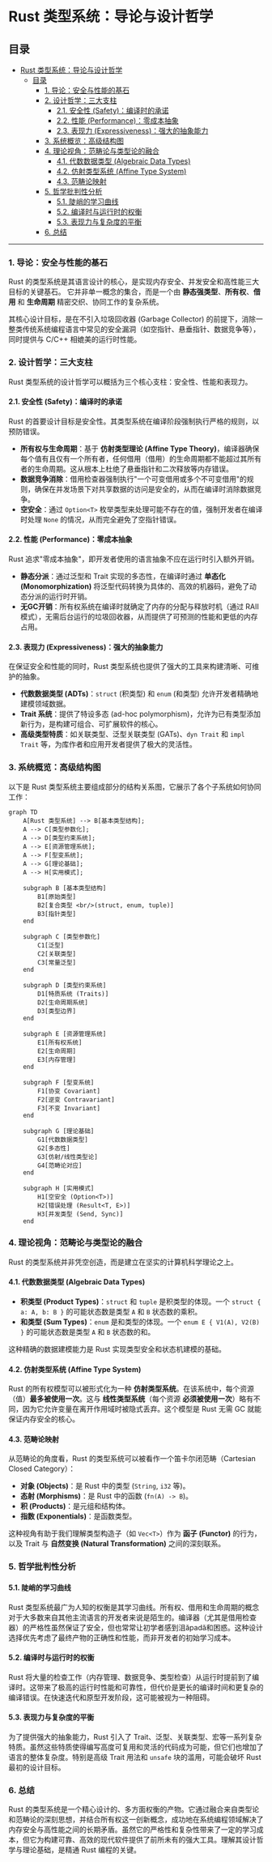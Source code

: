 # Rust 类型系统：导论与设计哲学

## 目录

- [Rust 类型系统：导论与设计哲学](#rust-类型系统导论与设计哲学)
  - [目录](#目录)
    - [1. 导论：安全与性能的基石](#1-导论安全与性能的基石)
    - [2. 设计哲学：三大支柱](#2-设计哲学三大支柱)
      - [2.1. 安全性 (Safety)：编译时的承诺](#21-安全性-safety编译时的承诺)
      - [2.2. 性能 (Performance)：零成本抽象](#22-性能-performance零成本抽象)
      - [2.3. 表现力 (Expressiveness)：强大的抽象能力](#23-表现力-expressiveness强大的抽象能力)
    - [3. 系统概览：高级结构图](#3-系统概览高级结构图)
    - [4. 理论视角：范畴论与类型论的融合](#4-理论视角范畴论与类型论的融合)
      - [4.1. 代数数据类型 (Algebraic Data Types)](#41-代数数据类型-algebraic-data-types)
      - [4.2. 仿射类型系统 (Affine Type System)](#42-仿射类型系统-affine-type-system)
      - [4.3. 范畴论映射](#43-范畴论映射)
    - [5. 哲学批判性分析](#5-哲学批判性分析)
      - [5.1. 陡峭的学习曲线](#51-陡峭的学习曲线)
      - [5.2. 编译时与运行时的权衡](#52-编译时与运行时的权衡)
      - [5.3. 表现力与复杂度的平衡](#53-表现力与复杂度的平衡)
    - [6. 总结](#6-总结)

---

### 1. 导论：安全与性能的基石

Rust 的类型系统是其语言设计的核心，是实现内存安全、并发安全和高性能三大目标的关键基石。
它并非单一概念的集合，而是一个由 **静态强类型**、**所有权**、**借用** 和 **生命周期** 精密交织、协同工作的复杂系统。

其核心设计目标，是在不引入垃圾回收器 (Garbage Collector) 的前提下，消除一整类传统系统编程语言中常见的安全漏洞（如空指针、悬垂指针、数据竞争等），同时提供与 C/C++ 相媲美的运行时性能。

### 2. 设计哲学：三大支柱

Rust 类型系统的设计哲学可以概括为三个核心支柱：安全性、性能和表现力。

#### 2.1. 安全性 (Safety)：编译时的承诺

Rust 的首要设计目标是安全性。其类型系统在编译阶段强制执行严格的规则，以预防错误。

- **所有权与生命周期**：基于 **仿射类型理论 (Affine Type Theory)**，编译器确保每个值有且仅有一个所有者，任何借用（借用）的生命周期都不能超过其所有者的生命周期。这从根本上杜绝了悬垂指针和二次释放等内存错误。
- **数据竞争消除**：借用检查器强制执行"一个可变借用或多个不可变借用"的规则，确保在并发场景下对共享数据的访问是安全的，从而在编译时消除数据竞争。
- **空安全**：通过 `Option<T>` 枚举类型来处理可能不存在的值，强制开发者在编译时处理 `None` 的情况，从而完全避免了空指针错误。

#### 2.2. 性能 (Performance)：零成本抽象

Rust 追求"零成本抽象"，即开发者使用的语言抽象不应在运行时引入额外开销。

- **静态分派**：通过泛型和 Trait 实现的多态性，在编译时通过 **单态化 (Monomorphization)** 将泛型代码转换为具体的、高效的机器码，避免了动态分派的运行时开销。
- **无GC开销**：所有权系统在编译时就确定了内存的分配与释放时机（通过 RAII 模式），无需后台运行的垃圾回收器，从而提供了可预测的性能和更低的内存占用。

#### 2.3. 表现力 (Expressiveness)：强大的抽象能力

在保证安全和性能的同时，Rust 类型系统也提供了强大的工具来构建清晰、可维护的抽象。

- **代数数据类型 (ADTs)**：`struct` (积类型) 和 `enum` (和类型) 允许开发者精确地建模领域数据。
- **Trait 系统**：提供了特设多态 (ad-hoc polymorphism)，允许为已有类型添加新行为，是构建可组合、可扩展软件的核心。
- **高级类型特质**：如关联类型、泛型关联类型 (GATs)、`dyn Trait` 和 `impl Trait` 等，为库作者和应用开发者提供了极大的灵活性。

### 3. 系统概览：高级结构图

以下是 Rust 类型系统主要组成部分的结构关系图，它展示了各个子系统如何协同工作：

```mermaid
graph TD
    A[Rust 类型系统] --> B[基本类型结构];
    A --> C[类型参数化];
    A --> D[类型约束系统];
    A --> E[资源管理系统];
    A --> F[型变系统];
    A --> G[理论基础];
    A --> H[实用模式];

    subgraph B [基本类型结构]
        B1[原始类型]
        B2[复合类型 <br/>(struct, enum, tuple)]
        B3[指针类型]
    end

    subgraph C [类型参数化]
        C1[泛型]
        C2[关联类型]
        C3[常量泛型]
    end

    subgraph D [类型约束系统]
        D1[特质系统 (Traits)]
        D2[生命周期系统]
        D3[类型边界]
    end

    subgraph E [资源管理系统]
        E1[所有权系统]
        E2[生命周期]
        E3[内存管理]
    end

    subgraph F [型变系统]
        F1[协变 Covariant]
        F2[逆变 Contravariant]
        F3[不变 Invariant]
    end

    subgraph G [理论基础]
        G1[代数数据类型]
        G2[多态性]
        G3[仿射/线性类型论]
        G4[范畴论对应]
    end
    
    subgraph H [实用模式]
        H1[空安全 (Option<T>)]
        H2[错误处理 (Result<T, E>)]
        H3[并发类型 (Send, Sync)]
    end
```

### 4. 理论视角：范畴论与类型论的融合

Rust 的类型系统并非凭空创造，而是建立在坚实的计算机科学理论之上。

#### 4.1. 代数数据类型 (Algebraic Data Types)

- **积类型 (Product Types)**：`struct` 和 `tuple` 是积类型的体现。一个 `struct { a: A, b: B }` 的可能状态数是类型 `A` 和 `B` 状态数的乘积。
- **和类型 (Sum Types)**：`enum` 是和类型的体现。一个 `enum E { V1(A), V2(B) }` 的可能状态数是类型 `A` 和 `B` 状态数的和。

这种精确的数据建模能力是 Rust 实现类型安全和状态机建模的基础。

#### 4.2. 仿射类型系统 (Affine Type System)

Rust 的所有权模型可以被形式化为一种 **仿射类型系统**。在该系统中，每个资源（值）**最多被使用一次**。这与 **线性类型系统**（每个资源 **必须被使用一次**）略有不同，因为它允许变量在离开作用域时被隐式丢弃。这个模型是 Rust 无需 GC 就能保证内存安全的核心。

#### 4.3. 范畴论映射

从范畴论的角度看，Rust 的类型系统可以被看作一个笛卡尔闭范畴（Cartesian Closed Category）：

- **对象 (Objects)**：是 Rust 中的类型 (`String`, `i32` 等)。
- **态射 (Morphisms)**：是 Rust 中的函数 (`fn(A) -> B`)。
- **积 (Products)**：是元组和结构体。
- **指数 (Exponentials)**：是函数类型。

这种视角有助于我们理解类型构造子（如 `Vec<T>`）作为 **函子 (Functor)** 的行为，以及 Trait 与 **自然变换 (Natural Transformation)** 之间的深刻联系。

### 5. 哲学批判性分析

#### 5.1. 陡峭的学习曲线

Rust 类型系统最广为人知的权衡是其学习曲线。所有权、借用和生命周期的概念对于大多数来自其他主流语言的开发者来说是陌生的。编译器（尤其是借用检查器）的严格性虽然保证了安全，但也常常让初学者感到沮ăpadă和困惑。这种设计选择优先考虑了最终产物的正确性和性能，而非开发者的初始学习成本。

#### 5.2. 编译时与运行时的权衡

Rust 将大量的检查工作（内存管理、数据竞争、类型检查）从运行时提前到了编译时。这带来了极高的运行时性能和可靠性，但代价是更长的编译时间和更复杂的编译错误。在快速迭代和原型开发阶段，这可能被视为一种阻碍。

#### 5.3. 表现力与复杂度的平衡

为了提供强大的抽象能力，Rust 引入了 Trait、泛型、关联类型、宏等一系列复杂特质。虽然这些特质使得编写高度可复用和灵活的代码成为可能，但它们也增加了语言的整体复杂度。特别是高级 Trait 用法和 `unsafe` 块的滥用，可能会破坏 Rust 最初的设计目标。

### 6. 总结

Rust 的类型系统是一个精心设计的、多方面权衡的产物。它通过融合来自类型论和范畴论的深刻思想，并结合所有权这一创新概念，成功地在系统编程领域解决了内存安全与高性能之间的长期矛盾。虽然它的严格性和复杂性带来了一定的学习成本，但它为构建可靠、高效的现代软件提供了前所未有的强大工具。理解其设计哲学与理论基础，是精通 Rust 编程的关键。
